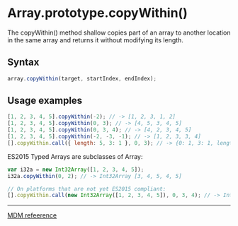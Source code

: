 # Array.prototype.copyWithin()

The copyWithin() method shallow copies part of an array to another location in the same array and returns it without modifying its length.

## Syntax

```js
array.copyWithin(target, startIndex, endIndex);
```

## Usage examples

```js
[1, 2, 3, 4, 5].copyWithin(-2); // -> [1, 2, 3, 1, 2]
[1, 2, 3, 4, 5].copyWithin(0, 3); // -> [4, 5, 3, 4, 5]
[1, 2, 3, 4, 5].copyWithin(0, 3, 4); // -> [4, 2, 3, 4, 5]
[1, 2, 3, 4, 5].copyWithin(-2, -3, -1); // -> [1, 2, 3, 3, 4]
[].copyWithin.call({ length: 5, 3: 1 }, 0, 3); // -> {0: 1, 3: 1, length: 5}
```

ES2015 Typed Arrays are subclasses of Array:

```js
var i32a = new Int32Array([1, 2, 3, 4, 5]);
i32a.copyWithin(0, 2); // -> Int32Array [3, 4, 5, 4, 5]

// On platforms that are not yet ES2015 compliant:
[].copyWithin.call(new Int32Array([1, 2, 3, 4, 5]), 0, 3, 4); // -> Int32Array [4, 2, 3, 4, 5]
```

---

[MDM refeerence](https://developer.mozilla.org/en-US/docs/Web/JavaScript/Reference/Global_Objects/Array/copyWithin)
